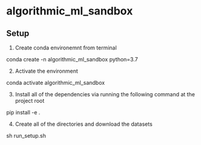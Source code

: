 # algorithmic_ml_sandbox

## Setup 
1) Create conda environemnt from terminal

conda create -n algorithmic_ml_sandbox python=3.7

2) Activate the environment

conda activate algorithmic_ml_sandbox

3) Install all of the dependencies via running the following command at the project root

pip install -e .

4) Create all of the directories and download the datasets

sh run_setup.sh

